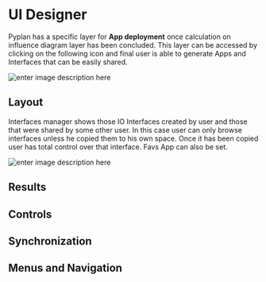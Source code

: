 
# UI Designer
Pyplan has a specific layer for **App deployment** once calculation on influence diagram layer has been concluded.
This layer can be accessed by clicking on the following icon and final user is able to generate Apps and Interfaces that can be easily shared.

![enter image description here](http://img.pyplan.org/UI_interfaces.png)
## Layout
Interfaces manager shows those IO Interfaces created by user and those that were  shared by some other user. In this case user can only browse interfaces unless he copied them to his own space.
Once it has been copied user has total control over that interface.
Favs App can also be set.

![enter image description here](http://img.pyplan.org/Ui_layout.png)

## Results
## Controls
## Synchronization
## Menus and Navigation

<!--stackedit_data:
eyJoaXN0b3J5IjpbNTcxMzI4MzMwLC0xMTA1MTgzNDkyLC0xOT
UwNDI1MjU5LDE0NjI2ODQ1NTYsLTE4NzczMTI4MzEsNTU1OTIz
MjQ2LDE1Njk5OTgzNzEsLTE4NzczMTI4MzEsLTE3Mjg2ODE0Ml
19
-->